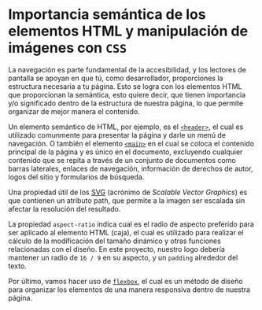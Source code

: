 # Importancia semántica de los elementos HTML y manipulación de imágenes con `CSS`

La navegación es parte fundamental de la accesibilidad, y los lectores de pantalla se apoyan en que tú, como desarrollador, proporciones la estructura necesaria a tu página. Esto se logra con los elementos HTML que proporcionan la semántica, esto quiere decir, que tienen importancia y/o significado dentro de la estructura de nuestra página, lo que permite organizar de mejor manera el contenido.

Un elemento semántico de HTML, por ejemplo, es el [`<header>`][1], el cual es utilizado comunmente para presentar la página y darle un menú de navegación. O también el elemento [`<main>`][2] en el cual se coloca el contenido principal de la página y es único en el documento, excluyendo cualquier contenido que se repita a través de un conjunto de documentos como barras laterales, enlaces de navegación, información de derechos de autor, logos del sitio y formularios de búsqueda.

Una propiedad útil de los [SVG][3] (acrónimo de _Scalable Vector Graphics_) es que contienen un atributo path, que permite a la imagen ser escalada sin afectar la resolución del resultado.

La propiedad `aspect-ratio` indica cual es el radio de aspecto preferido para ser aplicado al elemento HTML (caja), el cual es utilizado para realizar el cálculo de la modificación del tamaño dinámico y otras funciones relacionadas con el diseño. En este proyecto, nuestro logo debería mantener un radio de `16 / 9` en su aspecto, y un `padding` alrededor del texto.

Por último, vamos hacer uso de [`flexbox`][4], el cual es un método de diseño para organizar los elementos de una manera responsiva dentro de nuestra página.

[1]: https://developer.mozilla.org/es/docs/Web/HTML/Element/header
[2]: https://developer.mozilla.org/es/docs/Web/HTML/Element/main
[3]: https://developer.mozilla.org/es/docs/Web/SVG
[4]: https://developer.mozilla.org/es/docs/Learn/CSS/CSS_layout/Flexbox
